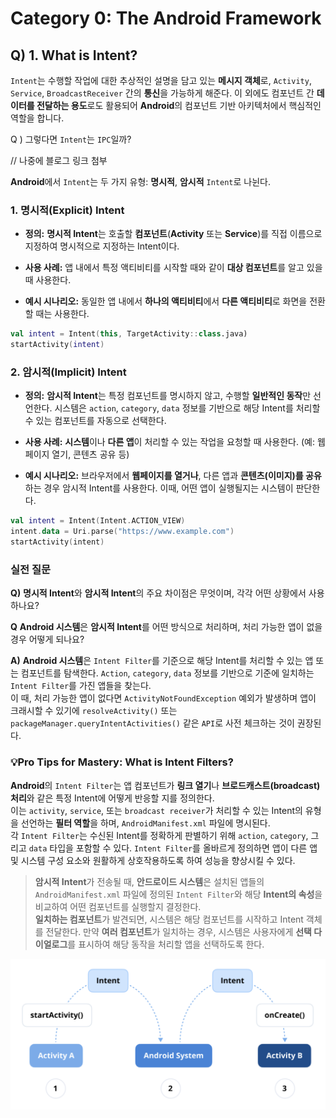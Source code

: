 # Category 0: The Android Framework

## Q) 1. What is Intent?

`Intent`는 수행할 작업에 대한 추상적인 설명을 담고 있는 **메시지 객체**로, `Activity`, `Service`, `BroadcastReceiver` 간의 **통신**을 가능하게 해준다. 
이 외에도 컴포넌트 간 **데이터를 전달하는 용도**로도 활용되어 **Android**의 컴포넌트 기반 아키텍처에서 핵심적인 역할을 합니다.

Q ) 그렇다면 `Intent`는 `IPC`일까?

// 나중에 블로그 링크 첨부

**Android**에서 `Intent`는 두 가지 유형: **명시적**, **암시적** `Intent`로 나뉜다.

### 1. 명시적(Explicit) Intent

- **정의:** **명시적 Intent**는 호출할 **컴포넌트**(**Activity** 또는 **Service**)를 직접 이름으로 지정하여 명시적으로 지정하는 Intent이다.

- **사용 사례:** 앱 내에서 특정 액티비티를 시작할 때와 같이 **대상 컴포넌트**를 알고 있을 때 사용한다.

- **예시 시나리오:** 동일한 앱 내에서 **하나의 액티비티**에서 **다른 액티비티**로 화면을 전환할 때는 사용한다.

```kotlin
val intent = Intent(this, TargetActivity::class.java)
startActivity(intent)
```

### 2. 암시적(Implicit) Intent

- **정의:** **암시적 Intent**는 특정 컴포넌트를 명시하지 않고, 수행할 **일반적인 동작**만 선언한다. 
시스템은 `action`, `category`, `data` 정보를 기반으로 해당 Intent를 처리할 수 있는 컴포넌트를 자동으로 선택한다.

- **사용 사례:** **시스템**이나 **다른 앱**이 처리할 수 있는 작업을 요청할 때 사용한다. (예: 웹페이지 열기, 콘텐츠 공유 등)

- **예시 시나리오:** 브라우저에서 **웹페이지를 열거나**, 다른 앱과 **콘텐츠(이미지)를 공유**하는 경우 암시적 Intent를 사용한다. 이때, 어떤 앱이 실행될지는 시스템이 판단한다.

```kotlin
val intent = Intent(Intent.ACTION_VIEW)
intent.data = Uri.parse("https://www.example.com")
startActivity(intent)
```

### 실전 질문

**Q)**
**명시적 Intent**와 **암시적 Intent**의 주요 차이점은 무엇이며, 각각 어떤 상황에서 사용하나요?

**Q**
**Android 시스템**은 **암시적 Intent**를 어떤 방식으로 처리하며, 처리 가능한 앱이 없을 경우 어떻게 되나요?

**A)**
**Android 시스템**은 `Intent Filter`를 기준으로 해당 Intent를 처리할 수 있는 앱 또는 컴포넌트를 탐색한다. `Action`, `category`, `data` 정보를 기반으로 기준에 일치하는 `Intent Filter`를 가진 앱들을 찾는다.  
이 때, 처리 가능한 앱이 없다면 `ActivityNotFoundException` 예외가 발생하며 앱이 크래시할 수 있기에 `resolveActivity()` 또는 `packageManager.queryIntentActivities()` 같은 `API`로 사전 체크하는 것이 권장된다.

### 💡Pro Tips for Mastery: What is Intent Filters?
**Android**의 `Intent Filter`는 앱 컴포넌트가 **링크 열기**나 **브로드캐스트(broadcast) 처리**와 같은 특정 Intent에 어떻게 반응할 지를 정의한다.  
이는 `activity`, `service`, 또는 `broadcast receiver`가 처리할 수 있는 Intent의 유형을 선언하는 **필터 역할**을 하며, `AndroidManifest.xml` 파일에 명시된다.  
각 `Intent Filter`는 수신된 Intent를 정확하게 판별하기 위해 `action`, `category`, 그리고 `data` 타입을 포함할 수 있다. `Intent Filter`를 올바르게 정의하면 앱이 다른 앱 및 시스템 구성 요소와 원활하게 상호작용하도록 하여 성능을 향상시킬 수 있다.


> **암시적 Intent**가 전송될 때, **안드로이드 시스템**은 설치된 앱들의 `AndroidManifest.xml` 파일에 정의된 `Intent Filter`와 해당 **Intent의 속성**을 비교하여 어떤 컴포넌트를 실행할지 결정한다.  
**일치하는 컴포넌트**가 발견되면, 시스템은 해당 컴포넌트를 시작하고 Intent 객체를 전달한다. 만약 **여러 컴포넌트**가 일치하는 경우, 시스템은 사용자에게 **선택 다이얼로그**를 표시하여 해당 동작을 처리할 앱을 선택하도록 한다.

<img src="assets/figure_2_intent_filter.png" width="800" alt="figure2">
